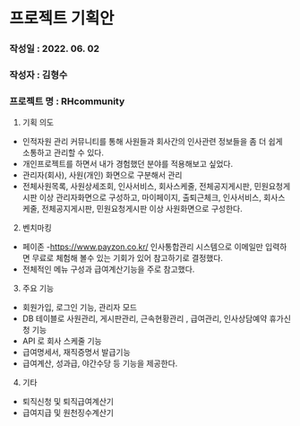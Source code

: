 # 프로젝트 기획안
### 작성일 : 2022. 06. 02
### 작성자 : 김형수
### 프로젝트 명 : RHcommunity

1. 기획 의도
+ 인적자원 관리 커뮤니티를 통해 사원들과 회사간의 인사관련 정보들을 좀 더 쉽게 소통하고 관리할 수 있다.
+ 개인프로젝트를 하면서 내가 경험했던 분야를 적용해보고 싶었다.
+ 관리자(회사), 사원(개인) 화면으로 구분해서 관리
+	전체사원목록, 사원상세조회, 인사서비스, 회사스케줄, 전체공지게시판, 민원요청게시판 이상 관리자화면으로 구성하고, 마이페이지, 출퇴근체크, 인사서비스, 회사스케줄, 전체공지게시판, 민원요청게시판 이상 사원화면으로 구성한다.

2. 벤치마킹
+ 페이존 -https://www.payzon.co.kr/ 인사통합관리 시스템으로 이메일만 입력하면 무료로 체험해 볼수 있는 기회가 있어 참고하기로 결정했다.
+ 전체적인 메뉴 구성과 급여계산기능을 주로 참고했다.

3. 주요 기능
+ 회원가입, 로그인 기능, 관리자 모드
+ DB 테이블로 사원관리, 게시판관리, 근속현황관리 , 급여관리, 인사상담예약 휴가신청 기능
+ API 로 회사 스케줄 기능
+ 급여명세서, 재직증명서 발급기능
+ 급여계산, 성과급, 야간수당 등 기능을 제공한다.

4. 기타  
+	퇴직신청 및 퇴직급여계산기
+	급여지급 및 원천징수계산기
